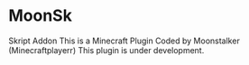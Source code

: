 # MoonSk
Skript Addon
This is a Minecraft Plugin
Coded by Moonstalker (Minecraftplayerr)
This plugin is under development.
